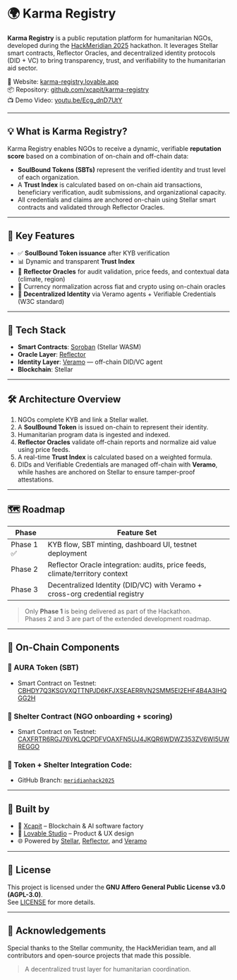 # 🌍 Karma Registry

**Karma Registry** is a public reputation platform for humanitarian NGOs, developed during the [HackMeridian 2025](https://www.stellar.org/events/meridian) hackathon. It leverages Stellar smart contracts, Reflector Oracles, and decentralized identity protocols (DID + VC) to bring transparency, trust, and verifiability to the humanitarian aid sector.

🔗 Website: [karma-registry.lovable.app](https://karma-registry.lovable.app)  
📦 Repository: [github.com/xcapit/karma-registry](https://github.com/xcapit/karma-registry)  
📺 Demo Video: [youtu.be/Ecg_dnD7UtY](https://youtu.be/Ecg_dnD7UtY?si=hut4DCwsnX1jPp7O)

---

## 💡 What is Karma Registry?

Karma Registry enables NGOs to receive a dynamic, verifiable **reputation score** based on a combination of on-chain and off-chain data:

- **SoulBound Tokens (SBTs)** represent the verified identity and trust level of each organization.
- A **Trust Index** is calculated based on on-chain aid transactions, beneficiary verification, audit submissions, and organizational capacity.
- All credentials and claims are anchored on-chain using Stellar smart contracts and validated through Reflector Oracles.

---

## 🔐 Key Features

- ✅ **SoulBound Token issuance** after KYB verification  
- 📊 Dynamic and transparent **Trust Index**  
- 🔗 **Reflector Oracles** for audit validation, price feeds, and contextual data (climate, region)  
- 💱 Currency normalization across fiat and crypto using on-chain oracles  
- 🪪 **Decentralized Identity** via Veramo agents + Verifiable Credentials (W3C standard)  

---

## 🧠 Tech Stack

- **Smart Contracts**: [Soroban](https://soroban.stellar.org/) (Stellar WASM)
- **Oracle Layer**: [Reflector](https://reflector.network/)
- **Identity Layer**: [Veramo](https://veramo.io/) — off-chain DID/VC agent
- **Blockchain**: Stellar

---

## 🛠 Architecture Overview

1. NGOs complete KYB and link a Stellar wallet.
2. A **SoulBound Token** is issued on-chain to represent their identity.
3. Humanitarian program data is ingested and indexed.
4. **Reflector Oracles** validate off-chain reports and normalize aid value using price feeds.
5. A real-time **Trust Index** is calculated based on a weighted formula.
6. DIDs and Verifiable Credentials are managed off-chain with **Veramo**, while hashes are anchored on Stellar to ensure tamper-proof attestations.

---

## 🗺 Roadmap

| Phase     | Feature Set                                                                 |
|-----------|------------------------------------------------------------------------------|
| Phase 1 ✅ | KYB flow, SBT minting, dashboard UI, testnet deployment                     |
| Phase 2   | Reflector Oracle integration: audits, price feeds, climate/territory context |
| Phase 3   | Decentralized Identity (DID/VC) with Veramo + cross-org credential registry  |

> Only **Phase 1** is being delivered as part of the Hackathon.  
> Phases 2 and 3 are part of the extended development roadmap.

---

## 🧪 On-Chain Components

### 🔹 AURA Token (SBT)
- Smart Contract on Testnet:  
  [CBHDY7Q3KSGVXQTTNPJD6KFJXSEAERRVN2SMM5EI2EHF4B4A3IHQGG2H](https://stellar.expert/explorer/testnet/contract/CBHDY7Q3KSGVXQTTNPJD6KFJXSEAERRVN2SMM5EI2EHF4B4A3IHQGG2H)

### 🔹 Shelter Contract (NGO onboarding + scoring)
- Smart Contract on Testnet:  
  [CAXFRTR6RGJ76VKLQCPDFVOAXFN5UJ4JKQR6WDWZ353ZV6WI5UWREGGO](https://stellar.expert/explorer/testnet/contract/CAXFRTR6RGJ76VKLQCPDFVOAXFN5UJ4JKQR6WDWZ353ZV6WI5UWREGGO)

### 🔗 Token + Shelter Integration Code:
- GitHub Branch: [`meridianhack2025`](https://github.com/xcapit/shelter/tree/meridianhack2025)

---

## 🤝 Built by

- 🧠 [Xcapit](https://xcapit.com) – Blockchain & AI software factory  
- 🎨 [Lovable Studio](https://lovable.studio) – Product & UX design  
- 🌐 Powered by [Stellar](https://stellar.org), [Reflector](https://reflector.network), and [Veramo](https://veramo.io)

---

## 📜 License

This project is licensed under the **GNU Affero General Public License v3.0 (AGPL-3.0)**.  
See [LICENSE](./LICENSE) for more details.

---

## 🙌 Acknowledgements

Special thanks to the Stellar community, the HackMeridian team, and all contributors and open-source projects that made this possible.

> A decentralized trust layer for humanitarian coordination.
